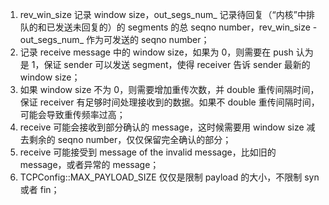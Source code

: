 1. rev_win_size 记录 window size，out_segs_num_ 记录待回复（“内核”中排队的和已发送未回复的）的 segments 的总 seqno number，rev_win_size - out_segs_num_ 作为可发送的 seqno number；
2. 记录 receive message 中的 window size，如果为 0，则需要在  push 认为是 1，保证 sender 可以发送 segment，使得 receiver 告诉 sender 最新的 window size；
3. 如果 window size 不为 0，则需要增加重传次数，并 double 重传间隔时间，保证 receiver 有足够时间处理接收到的数据。如果不 double 重传间隔时间，可能会导致重传频率过高；
5. receive 可能会接收到部分确认的 message，这时候需要用 window size 减去剩余的 seqno number，仅仅保留完全确认的部分；
6. receive 可能接受到 message of the invalid message，比如旧的 message，或者异常的 message；
7. TCPConfig::MAX_PAYLOAD_SIZE 仅仅是限制 payload 的大小，不限制 syn 或者 fin；
